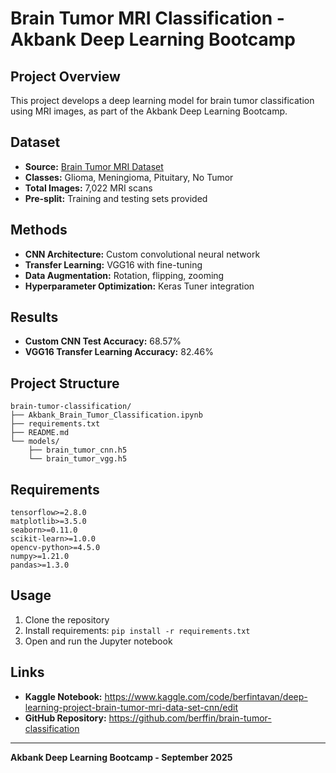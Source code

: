# Brain Tumor MRI Classification - Akbank Deep Learning Bootcamp

## Project Overview
This project develops a deep learning model for brain tumor classification using MRI images, as part of the Akbank Deep Learning Bootcamp.

## Dataset
- **Source:** [Brain Tumor MRI Dataset](https://www.kaggle.com/datasets/masoudnickparvar/brain-tumor-mri-dataset)
- **Classes:** Glioma, Meningioma, Pituitary, No Tumor
- **Total Images:** 7,022 MRI scans
- **Pre-split:** Training and testing sets provided

## Methods
- **CNN Architecture:** Custom convolutional neural network
- **Transfer Learning:** VGG16 with fine-tuning
- **Data Augmentation:** Rotation, flipping, zooming
- **Hyperparameter Optimization:** Keras Tuner integration

## Results
- **Custom CNN Test Accuracy:** 68.57%
- **VGG16 Transfer Learning Accuracy:** 82.46%

## Project Structure
```
brain-tumor-classification/
├── Akbank_Brain_Tumor_Classification.ipynb
├── requirements.txt
├── README.md
└── models/
    ├── brain_tumor_cnn.h5
    └── brain_tumor_vgg.h5
```

## Requirements
```
tensorflow>=2.8.0
matplotlib>=3.5.0
seaborn>=0.11.0
scikit-learn>=1.0.0
opencv-python>=4.5.0
numpy>=1.21.0
pandas>=1.3.0
```

## Usage
1. Clone the repository
2. Install requirements: `pip install -r requirements.txt`
3. Open and run the Jupyter notebook

## Links
- **Kaggle Notebook:** https://www.kaggle.com/code/berfintavan/deep-learning-project-brain-tumor-mri-data-set-cnn/edit
- **GitHub Repository:** https://github.com/berffin/brain-tumor-classification

---
**Akbank Deep Learning Bootcamp - September 2025**
